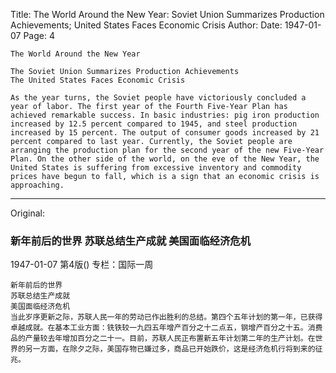 Title: The World Around the New Year: Soviet Union Summarizes Production Achievements; United States Faces Economic Crisis
Author:
Date: 1947-01-07
Page: 4

    The World Around the New Year

    The Soviet Union Summarizes Production Achievements
    The United States Faces Economic Crisis

    As the year turns, the Soviet people have victoriously concluded a year of labor. The first year of the Fourth Five-Year Plan has achieved remarkable success. In basic industries: pig iron production increased by 12.5 percent compared to 1945, and steel production increased by 15 percent. The output of consumer goods increased by 21 percent compared to last year. Currently, the Soviet people are arranging the production plan for the second year of the new Five-Year Plan. On the other side of the world, on the eve of the New Year, the United States is suffering from excessive inventory and commodity prices have begun to fall, which is a sign that an economic crisis is approaching.



<hr /> 

Original: 


### 新年前后的世界  苏联总结生产成就  美国面临经济危机

1947-01-07
第4版()
专栏：国际一周

    新年前后的世界
    苏联总结生产成就
    美国面临经济危机
    当此岁序更新之际，苏联人民一年的劳动已作出胜利的总结。第四个五年计划的第一年，已获得卓越成就。在基本工业方面：铣铁较一九四五年增产百分之十二点五，钢增产百分之十五。消费品的产量较去年增加百分之二十一。目前，苏联人民正布置新五年计划第二年的生产计划。在世界的另一方面，在除夕之际，美国存物已嫌过多，商品已开始跌价，这是经济危机行将到来的征兆。
